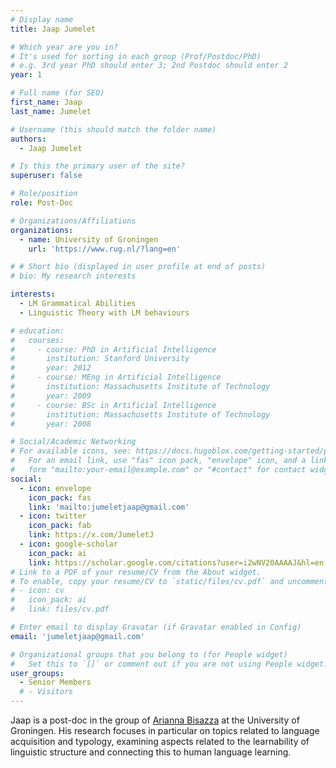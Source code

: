 ```yaml
---
# Display name
title: Jaap Jumelet

# Which year are you in?
# It's used for sorting in each group (Prof/Postdoc/PhD)
# e.g. 3rd year PhD should enter 3; 2nd Postdoc should enter 2
year: 1

# Full name (for SEO)
first_name: Jaap
last_name: Jumelet

# Username (this should match the folder name)
authors:
  - Jaap Jumelet

# Is this the primary user of the site?
superuser: false

# Role/position
role: Post-Doc

# Organizations/Affiliations
organizations:
  - name: University of Groningen
    url: 'https://www.rug.nl/?lang=en'

# # Short bio (displayed in user profile at end of posts)
# bio: My research interests 

interests:
  - LM Grammatical Abilities
  - Linguistic Theory with LM behaviours

# education:
#   courses:
#     - course: PhD in Artificial Intelligence
#       institution: Stanford University
#       year: 2012
#     - course: MEng in Artificial Intelligence
#       institution: Massachusetts Institute of Technology
#       year: 2009
#     - course: BSc in Artificial Intelligence
#       institution: Massachusetts Institute of Technology
#       year: 2008

# Social/Academic Networking
# For available icons, see: https://docs.hugoblox.com/getting-started/page-builder/#icons
#   For an email link, use "fas" icon pack, "envelope" icon, and a link in the
#   form "mailto:your-email@example.com" or "#contact" for contact widget.
social:
  - icon: envelope
    icon_pack: fas
    link: 'mailto:jumeletjaap@gmail.com'
  - icon: twitter
    icon_pack: fab
    link: https://x.com/JumeletJ
  - icon: google-scholar
    icon_pack: ai
    link: https://scholar.google.com/citations?user=i2wNV20AAAAJ&hl=en
# Link to a PDF of your resume/CV from the About widget.
# To enable, copy your resume/CV to `static/files/cv.pdf` and uncomment the lines below.
# - icon: cv
#   icon_pack: ai
#   link: files/cv.pdf

# Enter email to display Gravatar (if Gravatar enabled in Config)
email: 'jumeletjaap@gmail.com'

# Organizational groups that you belong to (for People widget)
#   Set this to `[]` or comment out if you are not using People widget.
user_groups:
  - Senior Members
  # - Visitors
---
```


Jaap is a post-doc in the group of [Arianna Bisazza](https://www.cs.rug.nl/~bisazza/) at the University of Groningen.  His research focuses in particular on topics related to language acquisition and typology, examining aspects related to the learnability of linguistic structure and connecting this to human language learning.